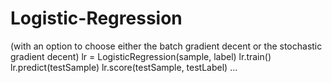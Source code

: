 # Logistic-Regression
(with an option to choose either the batch gradient decent or the stochastic gradient decent)
lr = LogisticRegression(sample, label)
lr.train()
lr.predict(testSample)
lr.score(testSample, testLabel)
...
